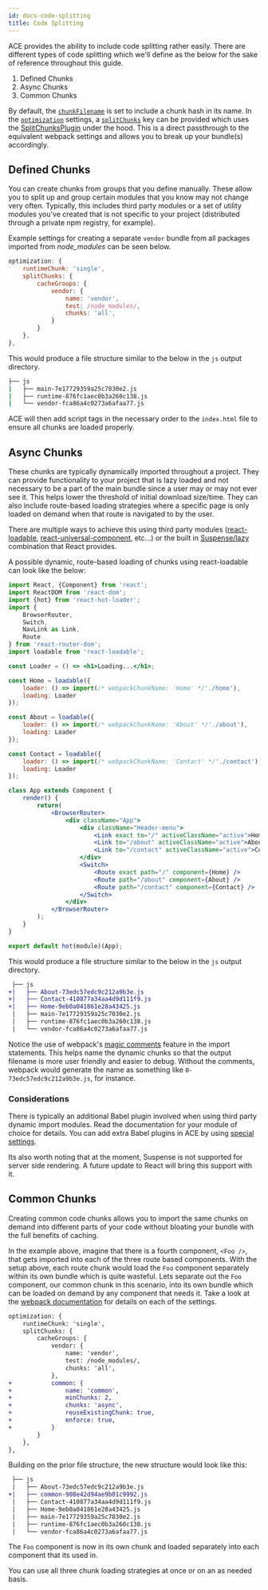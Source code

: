 ```yaml
---
id: docs-code-splitting
title: Code Splitting
---
```


ACE provides the ability to include code splitting rather easily. There are different types of code splitting which we'll define as the below for the sake of reference throughout this guide.
1. Defined Chunks
1. Async Chunks
1. Common Chunks

By default, the [`chunkFilename`](settings-webpack#chunkfilename) is set to include a chunk hash in its name. In the [`optimization`](settings-webpack#optimization) settings, a [`splitChunks`](settings-webpack#splitchunks) key can be provided which uses the [SplitChunksPlugin](https://webpack.js.org/plugins/split-chunks-plugin/) under the hood. This is a direct passthrough to the equivalent webpack settings and allows you to break up your bundle(s) accordingly.

## Defined Chunks
You can create chunks from groups that you define manually. These allow you to split up and group certain modules that you know may not change very often. Typically, this includes third party modules or a set of utility modules you've created that is not specific to your project (distributed through a private npm registry, for example).

Example settings for creating a separate `vendor` bundle from all packages imported from *node_modules* can be seen below.
```js
optimization: {
    runtimeChunk: 'single',
    splitChunks: {
        cacheGroups: {
            vendor: {
                name: 'vendor',
                test: /node_modules/,
                chunks: 'all',
            }
        }
    },
},
```

This would produce a file structure similar to the below in the `js` output directory.
```bash
├── js
|   ├── main-7e17729359a25c7030e2.js
|   ├── runtime-876fc1aec0b3a260c138.js
|   └── vendor-fca86a4c0273a6afaa77.js
```

ACE will then add script tags in the necessary order to the `index.html` file to ensure all chunks are loaded properly.

## Async Chunks
These chunks are typically dynamically imported throughout a project. They can provide functionality to your project that is lazy loaded and not necessary to be a part of the main bundle since a user may or may not ever see it. This helps lower the threshold of initial download size/time. They can also include route-based loading strategies where a specific page is only loaded on demand when that route is navigated to by the user.

There are multiple ways to achieve this using third party modules ([react-loadable](https://github.com/jamiebuilds/react-loadable), [react-universal-component](https://github.com/faceyspacey/react-universal-component), etc...) or the built in [Suspense/lazy](https://reactjs.org/docs/code-splitting.html) combination that React provides.

A possible dynamic, route-based loading of chunks using react-loadable can look like the below:
```jsx
import React, {Component} from 'react';
import ReactDOM from 'react-dom';
import {hot} from 'react-hot-loader';
import {
    BrowserRouter,
    Switch,
    NavLink as Link,
    Route
} from 'react-router-dom';
import loadable from 'react-loadable';

const Loader = () => <h1>Loading...</h1>;

const Home = loadable({
    loader: () => import(/* webpackChunkName: 'Home' */'./home'),
    loading: Loader
});

const About = loadable({
    loader: () => import(/* webpackChunkName: 'About' */'./about'),
    loading: Loader
});

const Contact = loadable({
    loader: () => import(/* webpackChunkName: 'Contact' */'./contact'),
    loading: Loader
});

class App extends Component {
    render() {
        return(
            <BrowserRouter>
                <div className="App">
                    <div className="Header-menu">
                        <Link exact to="/" activeClassName="active">Home</Link>
                        <Link to="/about" activeClassName="active">About</Link>
                        <Link to="/contact" activeClassName="active">Contact</Link>
                    </div>
                    <Switch>
                        <Route exact path="/" component={Home} />
                        <Route path="/about" component={About} />
                        <Route path="/contact" component={Contact} />
                    </Switch>
                </div>
            </BrowserRouter>
        );
    }
}

export default hot(module)(App);
```

This would produce a file structure similar to the below in the `js` output directory.
```diff
 ├── js
+|   ├── About-73edc57edc9c212a9b3e.js
+|   ├── Contact-410877a34aa4d9d111f9.js
+|   ├── Home-9eb0a041861e28a43425.js
 |   ├── main-7e17729359a25c7030e2.js
 |   ├── runtime-876fc1aec0b3a260c138.js
 |   └── vendor-fca86a4c0273a6afaa77.js
```

Notice the use of webpack's [magic comments](https://webpack.js.org/api/module-methods/#import-) feature in the import statements. This helps name the dynamic chunks so that the output filename is more user friendly and easier to debug. Without the comments, webpack would generate the name as something like `0-73edc57edc9c212a9b3e.js`, for instance.

### Considerations
There is typically an additional Babel plugin involved when using third party dynamic import modules. Read the documentation for your module of choice for details. You can add extra Babel plugins in ACE by using [special settings](settings-special#babel).

Its also worth noting that at the moment, Suspense is not supported for server side rendering. A future update to React will bring this support with it.

## Common Chunks
Creating common code chunks allows you to import the same chunks on demand into different parts of your code without bloating your bundle with the full benefits of caching.

In the example above, imagine that there is a fourth component, `<Foo />`, that gets imported into each of the three route based components. With the setup above, each route chunk would load the `Foo` component separately within its own bundle which is quite wasteful. Lets separate out the `Foo` component, our common chunk in this scenario, into its own bundle which can be loaded on demand by any component that needs it. Take a look at the [webpack documentation](https://webpack.js.org/plugins/split-chunks-plugin/#splitchunks-chunks) for details on each of the settings.

```diff
optimization: {
    runtimeChunk: 'single',
    splitChunks: {
        cacheGroups: {
            vendor: {
                name: 'vendor',
                test: /node_modules/,
                chunks: 'all',
            },
+           common: {
+               name: 'common',
+               minChunks: 2,
+               chunks: 'async',
+               reuseExistingChunk: true,
+               enforce: true,
+           }
        }
    },
},
```

Building on the prior file structure, the new structure would look like this:
```diff
 ├── js
 |   ├── About-73edc57edc9c212a9b3e.js
+|   ├── common-908e42d94ae9b01c9992.js
 |   ├── Contact-410877a34aa4d9d111f9.js
 |   ├── Home-9eb0a041861e28a43425.js
 |   ├── main-7e17729359a25c7030e2.js
 |   ├── runtime-876fc1aec0b3a260c138.js
 |   └── vendor-fca86a4c0273a6afaa77.js
```

The `Foo` component is now in its own chunk and loaded separately into each component that its used in.

You can use all three chunk loading strategies at once or on an as needed basis.
